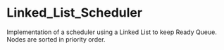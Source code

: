 # Linked_List_Scheduler
Implementation of a scheduler using a Linked List to keep Ready Queue. Nodes are sorted in priority order.
